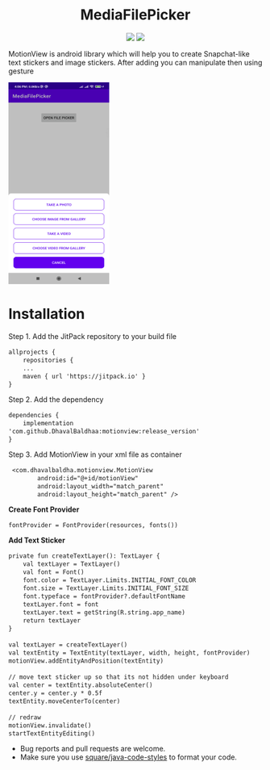 <h1 align="center">MediaFilePicker</h1>
<p align="center">
  <a href="https://jitpack.io/#dhaval-baldha1812/mediafilepicker"> <img src="https://jitpack.io/v/dhaval-baldha1812/mediafilepicker/month.svg" /></a>
  <a href="https://jitpack.io/#dhaval-baldha1812/mediafilepicker"> <img src="https://jitpack.io/v/dhaval-baldha1812/mediafilepicker.svg" /></a>
</p>

MotionView is android library which will help you to create Snapchat-like text stickers and image stickers. After adding you can manipulate then using gesture

<img src="https://github.com/DhavalBaldhaa/MediaFilePicker/blob/master/app/screenshots/img1.png" alt="screenshot" width="200" height="400">

# Installation
Step 1. Add the JitPack repository to your build file
```
allprojects {
    repositories {
	...
	maven { url 'https://jitpack.io' }
}
```
Step 2. Add the dependency
```
dependencies {
    implementation 'com.github.DhavalBaldhaa:motionview:release_version'
}
```

Step 3. Add MotionView in your xml file as container
```
 <com.dhavalbaldha.motionview.MotionView
        android:id="@+id/motionView"
        android:layout_width="match_parent"
        android:layout_height="match_parent" />
```

**Create Font Provider**
```
fontProvider = FontProvider(resources, fonts())
```

**Add Text Sticker**
```
private fun createTextLayer(): TextLayer {
    val textLayer = TextLayer()
    val font = Font()
    font.color = TextLayer.Limits.INITIAL_FONT_COLOR
    font.size = TextLayer.Limits.INITIAL_FONT_SIZE
    font.typeface = fontProvider?.defaultFontName
    textLayer.font = font
    textLayer.text = getString(R.string.app_name)
    return textLayer
}

val textLayer = createTextLayer()
val textEntity = TextEntity(textLayer, width, height, fontProvider)
motionView.addEntityAndPosition(textEntity)

// move text sticker up so that its not hidden under keyboard
val center = textEntity.absoluteCenter()
center.y = center.y * 0.5f
textEntity.moveCenterTo(center)

// redraw
motionView.invalidate()
startTextEntityEditing()
```

* Bug reports and pull requests are welcome.
* Make sure you use [square/java-code-styles](https://github.com/square/java-code-styles) to format your code.
